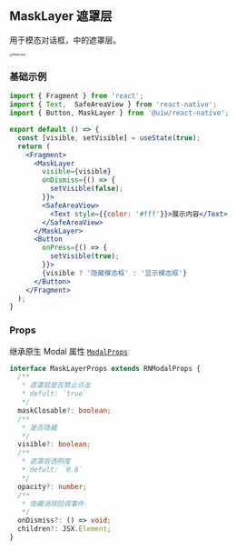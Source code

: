 MaskLayer 遮罩层
---

用于模态对话框，中的遮罩层。

<image src='https://user-images.githubusercontent.com/66067296/139398306-d038225d-0fee-4009-a4f7-a06c7beabf45.gif' alt='MaskLayer' style='zoom:33%;' />

### 基础示例

<!--DemoStart--> 
```jsx
import { Fragment } from 'react';
import { Text,  SafeAreaView } from 'react-native';
import { Button, MaskLayer } from '@uiw/react-native';

export default () => {
  const [visible, setVisible] = useState(true);
  return (
    <Fragment>
      <MaskLayer
        visible={visible}
        onDismiss={() => {
          setVisible(false);
        }}>
        <SafeAreaView>
          <Text style={{color: '#fff'}}>展示内容</Text>
        </SafeAreaView>
      </MaskLayer>
      <Button
        onPress={() => {
          setVisible(true);
        }}>
        {visible ? '隐藏模态框' : '显示模态框'}
      </Button>
    </Fragment>
  );
}
```
<!--End-->

### Props

继承原生 Modal 属性 [`ModalProps`](https://facebook.github.io/react-native/docs/modal.html#props)

```typescript
interface MaskLayerProps extends RNModalProps {
  /**
   * 遮罩层是否禁止点击
   * defult: `true`
   */
  maskClosable?: boolean;
  /**
   * 是否隐藏
   */
  visible?: boolean;
  /**
   * 遮罩层透明度
   * defult: `0.6`
   */
  opacity?: number;
  /**
   * 隐藏消除回调事件
   */
  onDismiss?: () => void;
  children?: JSX.Element;
}
```
